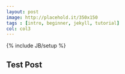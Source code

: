 ```yaml
---
layout: post
image: http://placehold.it/350x150
tags : [intro, beginner, jekyll, tutorial]
col: col3
---
```

{% include JB/setup %}

## Test Post